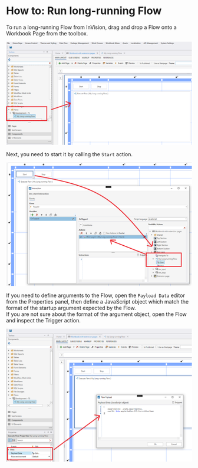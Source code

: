 # How to: Run long-running Flow  

To run a long-running Flow from InVision, drag and drop a Flow onto a Workbook Page from the toolbox.

![img](../../../../../images/invision/add-long-running-flow.png)


Next, you need to start it by calling the `Start` action.

![img](../../../../../images/invision/start-long-running-flow.png) 

If you need to define arguments to the Flow, open the `Payload Data` editor from the Properties panel, then define a JavaScript object which match the format of the startup argument expected by the Flow.  
If you are not sure about the format of the argument object, open the Flow and inspect the Trigger action.  

![img](../../../../../images/invision/long-running-flow-define-payload.png)